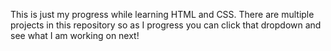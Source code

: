 This is just my progress while learning HTML and CSS. There are multiple projects in this repository so as I progress you can click that dropdown and see what I am working on next!
